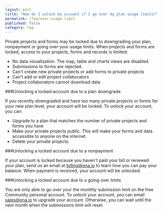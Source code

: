 ```yaml
---
layout: post
title: "How do I unlock my account if I go over my plan usage limits?"
permalink: /faq/over-usage-limit
published: false
category: faq
---
```


Private projects and forms may be locked due to downgrading your plan, nonpayment or going over your usage limits. When projects and forms are locked, access to your projects, forms and records is limited:

- No data visualization. The map, table and charts views are disabled.
- Submissions to forms are rejected.
- Can't create new private projects or add forms to private projects
- Can't add or edit project collaborators
- Project collaborators cannot download data

###Unlocking a locked account due to a plan downgrade

If you recently downgraded and have too many private projects or forms for your new plan level, your account will be locked. To unlock your account, you can:
- Upgrade to a plan that matches the number of private projects and forms you have
- Make your private projects public. This will make your forms and data accessible to anyone on the internet.
- Delete your private projects.


###Unlocking a locked account due to a nonpayment

If your account is locked because you haven't paid your bill or renewed your plan, send us an email at billing@ona.io to learn how you can pay your balance. When payment is received, your account will be unlocked.


###Unlocking a locked account due to a going over limits

You are only able to go over your the monthly submission limit on the free Community personal account. To unlock your account, you can email sales@ona.io to upgrade your account. Otherwise, you can wait until the next month when the submissions limit will reset.